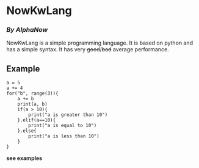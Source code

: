 
# NowKwLang
### *By AlphaNow*

NowKwLang is a simple programming language.
It is based on python and has a simple syntax.
It has very ~~good~~/~~bad~~ average performance.

## Example

```NwKwLang
a = 5
a += 4
for("b", range(3)){
    a += b
    print(a, b)
    if(a > 10){
        print("a is greater than 10")
    }.elif(a==10){
        print("a is equal to 10")
    }.else{
        print("a is less than 10")
    }
}
```
__see examples__

